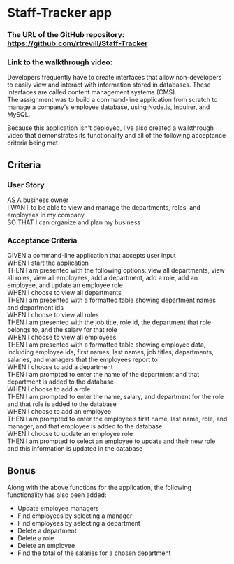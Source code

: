 # Staff-Tracker app

### The URL of the GitHub repository: https://github.com/rtrevill/Staff-Tracker

### Link to the walkthrough video: 

Developers frequently have to create interfaces that allow non-developers to easily view and interact with information stored in databases. These interfaces are called content management systems (CMS).   
The assignment was to build a command-line application from scratch to manage a company's employee database, using Node.js, Inquirer, and MySQL.


Because this application isn't deployed, I've also created a walkthrough video that demonstrates its functionality and all of the following acceptance criteria being met.

## Criteria

### User Story
AS A business owner  
I WANT to be able to view and manage the departments, roles, and employees in my company  
SO THAT I can organize and plan my business  

### Acceptance Criteria
GIVEN a command-line application that accepts user input  
WHEN I start the application  
THEN I am presented with the following options: view all departments, view all roles, view all employees, add a department, add a role, add an employee, and update an employee role  
WHEN I choose to view all departments  
THEN I am presented with a formatted table showing department names and department ids  
WHEN I choose to view all roles  
THEN I am presented with the job title, role id, the department that role belongs to, and the salary for that role  
WHEN I choose to view all employees  
THEN I am presented with a formatted table showing employee data, including employee ids, first names, last names, job titles, departments, salaries, and managers that the employees report to  
WHEN I choose to add a department  
THEN I am prompted to enter the name of the department and that department is added to the database  
WHEN I choose to add a role  
THEN I am prompted to enter the name, salary, and department for the role and that role is added to the database  
WHEN I choose to add an employee  
THEN I am prompted to enter the employee’s first name, last name, role, and manager, and that employee is added to the database  
WHEN I choose to update an employee role  
THEN I am prompted to select an employee to update and their new role and this information is updated in the database  

## Bonus

Along with the above functions for the application, the following functionality has also been added:

- Update employee managers
- Find employees by selecting a manager
- Find employees by selecting a department
- Delete a department
- Delete a role
- Delete an employee
- Find the total of the salaries for a chosen department